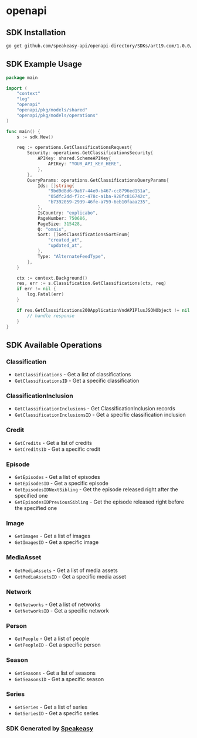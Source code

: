 # openapi

<!-- Start SDK Installation -->
## SDK Installation

```bash
go get github.com/speakeasy-api/openapi-directory/SDKs/art19.com/1.0.0/go
```
<!-- End SDK Installation -->

## SDK Example Usage
<!-- Start SDK Example Usage -->
```go
package main

import (
    "context"
    "log"
    "openapi"
    "openapi/pkg/models/shared"
    "openapi/pkg/models/operations"
)

func main() {
    s := sdk.New()

    req := operations.GetClassificationsRequest{
        Security: operations.GetClassificationsSecurity{
            APIKey: shared.SchemeAPIKey{
                APIKey: "YOUR_API_KEY_HERE",
            },
        },
        QueryParams: operations.GetClassificationsQueryParams{
            Ids: []string{
                "9bd9d8d6-9a67-44e0-b467-cc8796ed151a",
                "05dfc2dd-f7cc-478c-a1ba-928fc816742c",
                "b7392059-2939-46fe-a759-6eb10faaa235",
            },
            IsCountry: "explicabo",
            PageNumber: 750686,
            PageSize: 315428,
            Q: "omnis",
            Sort: []GetClassificationsSortEnum{
                "created_at",
                "updated_at",
            },
            Type: "AlternateFeedType",
        },
    }

    ctx := context.Background()
    res, err := s.Classification.GetClassifications(ctx, req)
    if err != nil {
        log.Fatal(err)
    }

    if res.GetClassifications200ApplicationVndAPIPlusJSONObject != nil {
        // handle response
    }
}
```
<!-- End SDK Example Usage -->

<!-- Start SDK Available Operations -->
## SDK Available Operations


### Classification

* `GetClassifications` - Get a list of classifications
* `GetClassificationsID` - Get a specific classification

### ClassificationInclusion

* `GetClassificationInclusions` - Get ClassificationInclusion records
* `GetClassificationInclusionsID` - Get a specific classification inclusion

### Credit

* `GetCredits` - Get a list of credits
* `GetCreditsID` - Get a specific credit

### Episode

* `GetEpisodes` - Get a list of episodes
* `GetEpisodesID` - Get a specific episode
* `GetEpisodesIDNextSibling` - Get the episode released right after the specified one
* `GetEpisodesIDPreviousSibling` - Get the episode released right before the specified one

### Image

* `GetImages` - Get a list of images
* `GetImagesID` - Get a specific image

### MediaAsset

* `GetMediaAssets` - Get a list of media assets
* `GetMediaAssetsID` - Get a specific media asset

### Network

* `GetNetworks` - Get a list of networks
* `GetNetworksID` - Get a specific network

### Person

* `GetPeople` - Get a list of people
* `GetPeopleID` - Get a specific person

### Season

* `GetSeasons` - Get a list of seasons
* `GetSeasonsID` - Get a specific season

### Series

* `GetSeries` - Get a list of series
* `GetSeriesID` - Get a specific series
<!-- End SDK Available Operations -->

### SDK Generated by [Speakeasy](https://docs.speakeasyapi.dev/docs/using-speakeasy/client-sdks)
